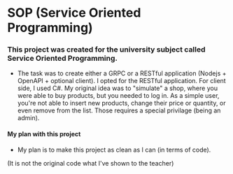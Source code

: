 # SOP (Service Oriented Programming)
### This project was created for the university subject called Service Oriented Programming. 
- The task was to create either a GRPC or a RESTful application (Nodejs + OpenAPI + optional client). I opted for the RESTful application. For client side, I used C#.
My original idea was to "simulate" a shop, where you were able to buy products, but you needed to log in. As a simple user, you're not able to insert new products, change their price or quantity, or even remove from the list. Those requires a special privilage (being an admin).
#### My plan with this project
- My plan is to make this project as clean as I can (in terms of code).

(It is not the original code what I've shown to the teacher)
